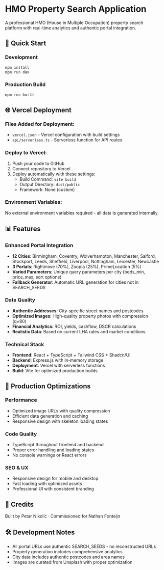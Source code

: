 # HMO Property Search Application

A professional HMO (House in Multiple Occupation) property search platform with real-time analytics and authentic portal integration.

## 🚀 Quick Start

### Development
```bash
npm install
npm run dev
```

### Production Build
```bash
npm run build
```

## 🌐 Vercel Deployment

### Files Added for Deployment:
- `vercel.json` - Vercel configuration with build settings
- `api/serverless.ts` - Serverless function for API routes

### Deploy to Vercel:
1. Push your code to GitHub
2. Connect repository to Vercel
3. Deploy automatically with these settings:
   - Build Command: `vite build`
   - Output Directory: `dist/public`
   - Framework: None (custom)

### Environment Variables:
No external environment variables required - all data is generated internally.

## 📊 Features

### Enhanced Portal Integration
- **12 Cities**: Birmingham, Coventry, Wolverhampton, Manchester, Salford, Stockport, Leeds, Sheffield, Liverpool, Nottingham, Leicester, Newcastle
- **3 Portals**: Rightmove (70%), Zoopla (25%), PrimeLocation (5%)
- **Varied Parameters**: Unique query parameters per city (beds_min, price_max, sort options)
- **Fallback Generator**: Automatic URL generation for cities not in SEARCH_SEEDS

### Data Quality
- **Authentic Addresses**: City-specific street names and postcodes
- **Optimized Images**: High-quality property photos with compression (q=80)
- **Financial Analytics**: ROI, yields, cashflow, DSCR calculations
- **Realistic Data**: Based on current LHA rates and market conditions

### Technical Stack
- **Frontend**: React + TypeScript + Tailwind CSS + Shadcn/UI
- **Backend**: Express.js with in-memory storage
- **Deployment**: Vercel with serverless functions
- **Build**: Vite for optimized production builds

## 🔧 Production Optimizations

### Performance
- Optimized image URLs with quality compression
- Efficient data generation and caching
- Responsive design with skeleton loading states

### Code Quality
- TypeScript throughout frontend and backend
- Proper error handling and loading states
- No console warnings or React errors

### SEO & UX
- Responsive design for mobile and desktop
- Fast loading with optimized assets
- Professional UI with consistent branding

## 📝 Credits

Built by Petar Nikolić · Commissioned for Nathan Fonteijn

## 🛠️ Development Notes

- All portal URLs use authentic SEARCH_SEEDS - no reconstructed URLs
- Property generation includes comprehensive analytics
- City data includes authentic postcodes and area names
- Images are curated from Unsplash with proper optimization